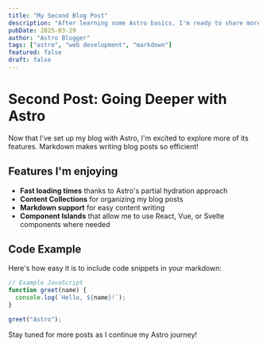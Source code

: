 ```yaml
---
title: "My Second Blog Post"
description: "After learning some Astro basics, I'm ready to share more about my journey."
pubDate: 2025-03-29
author: "Astro Blogger"
tags: ["astro", "web development", "markdown"]
featured: false
draft: false
---
```


# Second Post: Going Deeper with Astro

Now that I've set up my blog with Astro, I'm excited to explore more of its features. Markdown makes writing blog posts so efficient!

## Features I'm enjoying

- **Fast loading times** thanks to Astro's partial hydration approach
- **Content Collections** for organizing my blog posts
- **Markdown support** for easy content writing
- **Component Islands** that allow me to use React, Vue, or Svelte components where needed

## Code Example

Here's how easy it is to include code snippets in your markdown:

```js
// Example JavaScript
function greet(name) {
  console.log(`Hello, ${name}!`);
}

greet("Astro");
```

Stay tuned for more posts as I continue my Astro journey!

